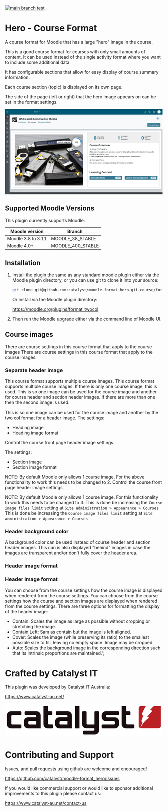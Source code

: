 [![main branch test](https://github.com/catalyst/moodle-format_hero/actions/workflows/ci.yml/badge.svg)](https://github.com/catalyst/moodle-format_hero/actions/workflows/ci.yml)
# Hero - Course Format

A course format for Moodle that has a large "hero" image in the course.

This is a good course format for courses with only small amounts of content.
It can be used instead of the single activity format where you want to include some additional data.

It has configurable sections that allow for easy display of course summary information.

Each course section (topic) is displayed on its own page.

The side of the page (left or right) that the hero image appears on can be set in the format settings.

![Hero Screenshot](/pix/hero_screenshot.png?raw=true)

## Supported Moodle Versions
This plugin currently supports Moodle:

| Moodle version     | Branch            |
|--------------------|-------------------|
| Moodle 3.8 to 3.11 | MOODLE_38_STABLE  |
| Moodle 4.0+        | MOODLE_400_STABLE |

## Installation

1. Install the plugin the same as any standard moodle plugin either via the
   Moodle plugin directory, or you can use git to clone it into your source:

   ```sh
   git clone git@github.com:catalyst/moodle-format_hero.git course/format_hero
   ```

   Or install via the Moodle plugin directory:

   https://moodle.org/plugins/format_twocol

2. Then run the Moodle upgrade either via the command line of Moodle UI.

## Course images
There are course settings in this course format that apply to the course images
There are course settings in this course format that apply to the course images.

### Separate header image
This course format supports multiple course images.
This course format supports multiple course images.
If there is only one course image, this is used.
This is so one image can be used for the course image and another for course header and section header images.
If there are more than one then the second image is used.

This is so one image can be used for the course image and another by the two col format for a header image.
The settings:
* Heading image
* Heading image format

Control the course front page header image settings.

The settings:
* Section image
* Section image format

NOTE: By default Moodle only allows 1 course image. For the above functionality to work this needs to be changed to 2.
Control the course front page header image settings

NOTE: By default Moodle only allows 1 course image. For this functionality to work this needs to be changed to 3.
This is done be increasing the `Course image files limit` setting at `Site administration > Appearance > Courses`
This is done be increasing the `Course image files limit` setting at `Site administration > Appearance > Courses`

### Header background color
A background color can be used instead of course header and section header images.
This can is also displayed "behind" images in case the images are transparent and/or don't fully cover the header area.

### Header image format
### Header image format
You can choose from the course settings how the course image is displayed when rendered from the course settings.
You can choose from the course settings how the course and section images are displayed when rendered from the course settings.
There are three options for formatting the display of the header image:
* Contain: Scales the image as large as possible without cropping or stretching the image.
* Contain Left: Sam as contain but the image is left aligned.
* Cover: Scales the image (while preserving its ratio) to the smallest possible size to fill, leaving no empty space. Image may be cropped.
* Auto: Scales the background image in the corresponding direction such that its intrinsic proportions are maintained.';

# Crafted by Catalyst IT


This plugin was developed by Catalyst IT Australia:

https://www.catalyst-au.net/

![Catalyst IT](/pix/catalyst-logo.png?raw=true)


# Contributing and Support

Issues, and pull requests using github are welcome and encouraged! 

https://github.com/catalyst/moodle-format_hero/issues

If you would like commercial support or would like to sponsor additional improvements
to this plugin please contact us:

https://www.catalyst-au.net/contact-us
